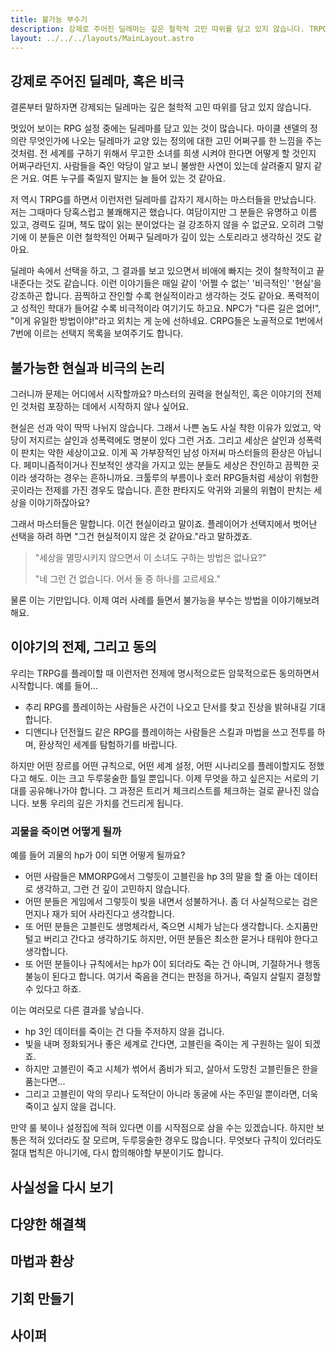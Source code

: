 ```yaml
---
title: 불가능 부수기
description: 강제로 주어진 딜레마는 깊은 철학적 고민 따위를 담고 있지 않습니다. TRPG를 재미있게 만드는 창의적 선택과 자유의 의미를 고민합니다.
layout: ../../../layouts/MainLayout.astro
---
```


## 강제로 주어진 딜레마, 혹은 비극

결론부터 말하자면 강제되는 딜레마는 깊은 철학적 고민 따위를 담고 있지 않습니다.

멋있어 보이는 RPG 설정 중에는 딜레마를 담고 있는 것이 많습니다. 마이클 샌델의 정의란 무엇인가에 나오는 딜레마가 교양 있는 정의에 대한 고민 어쩌구를 한 느낌을 주는 것처럼. 전 세계를 구하기 위해서 무고한 소녀를 희생 시켜야 한다면 어떻게 할 것인지 어쩌구라던지. 사람들을 죽인 악당이 알고 보니 불쌍한 사연이 있는데 살려줄지 말지 같은 거요. 여튼 누구를 죽일지 말지는 늘 들어 있는 것 같아요.

저 역시 TRPG를 하면서 이런저런 딜레마를 갑자기 제시하는 마스터들을 만났습니다. 저는 그때마다 당혹스럽고 불쾌해지곤 했습니다. 여담이지만 그 분들은 유명하고 이름 있고, 경력도 길며, 책도 많이 읽는 분이었다는 걸 강조하지 않을 수 없군요. 오히려 그렇기에 이 분들은 이런 철학적인 어쩌구 딜레마가 깊이 있는 스토리라고 생각하신 것도 같아요.

딜레마 속에서 선택을 하고, 그 결과를 보고 있으면서 비애에 빠지는 것이 철학적이고 끝내준다는 것도 같습니다. 이런 이야기들은 매일 같이 '어쩔 수 없는' '비극적인' '현실'을 강조하곤 합니다. 끔찍하고 잔인할 수록 현실적이라고 생각하는 것도 같아요. 폭력적이고 성적인 학대가 들어갈 수록 비극적이라 여기기도 하고요. NPC가 "다른 길은 없어!", "이게 유일한 방법이야!"라고 외치는 게 눈에 선하네요. CRPG들은 노골적으로 1번에서 7번에 이르는 선택지 목록을 보여주기도 합니다.

## 불가능한 현실과 비극의 논리

그러니까 문제는 어디에서 시작할까요? 마스터의 권력을 현실적인, 혹은 이야기의 전제인 것처럼 포장하는 데에서 시작하지 않나 싶어요.

현실은 선과 악이 딱딱 나뉘지 않습니다. 그래서 나쁜 놈도 사실 착한 이유가 있었고, 악당이 저지르는 살인과 성폭력에도 명분이 있다 그런 거죠. 그리고 세상은 살인과 성폭력이 판치는 악한 세상이고요. 이게 꼭 가부장적인 남성 아저씨 마스터들의 환상은 아닙니다. 페미니즘적이거나 진보적인 생각을 가지고 있는 분들도 세상은 잔인하고 끔찍한 곳이라 생각하는 경우는 흔하니까요. 크툴루의 부름이나 호러 RPG들처럼 세상이 위험한 곳이라는 전제를 가진 경우도 많습니다. 흔한 판타지도 악귀와 괴물의 위협이 판치는 세상을 이야기하잖아요?

그래서 마스터들은 말합니다. 이건 현실이라고 말이죠. 플레이어가 선택지에서 벗어난 선택을 하려 하면 "그건 현실적이지 않은 것 같아요."라고 말하겠죠.

> "세상을 멸망시키지 않으면서 이 소녀도 구하는 방법은 없나요?"
> 
> "네 그런 건 없습니다. 어서 둘 중 하나를 고르세요."

물론 이는 기만입니다. 이제 여러 사례를 들면서 불가능을 부수는 방법을 이야기해보려 해요.

## 이야기의 전제, 그리고 동의

우리는 TRPG를 플레이할 때 이런저런 전제에 명시적으로든 암묵적으로든 동의하면서 시작합니다. 예를 들어...

- 추리 RPG를 플레이하는 사람들은 사건이 나오고 단서를 찾고 진상을 밝혀내길 기대합니다.
- 디앤디나 던전월드 같은 RPG를 플레이하는 사람들은 스킬과 마법을 쓰고 전투를 하며, 환상적인 세계를 탐험하기를 바랍니다.

하지만 어떤 장르를 어떤 규칙으로, 어떤 세계 설정, 어떤 시나리오를 플레이할지도 정했다고 해도. 이는 크고 두루뭉술한 틀일 뿐입니다. 이제 무엇을 하고 싶은지는 서로의 기대를 공유해나가야 합니다. 그 과정은 트리거 체크리스트를 체크하는 걸로 끝나진 않습니다. 보통 우리의 깊은 가치를 건드리게 됩니다.

### 괴물을 죽이면 어떻게 될까

예를 들어 괴물의 hp가 0이 되면 어떻게 될까요?

- 어떤 사람들은 MMORPG에서 그렇듯이 고블린을 hp 3의 말을 할 줄 아는 데이터로 생각하고, 그런 건 깊이 고민하지 않습니다.
- 어떤 분들은 게임에서 그렇듯이 빛을 내면서 성불하거나. 좀 더 사실적으로는 검은 먼지나 재가 되어 사라진다고 생각합니다.
- 또 어떤 분들은 고블린도 생명체라서, 죽으면 시체가 남는다 생각합니다. 소지품만 털고 버리고 간다고 생각하기도 하지만, 어떤 분들은 최소한 묻거나 태워야 한다고 생각합니다.
- 또 어떤 분들이나 규칙에서는 hp가 0이 되더라도 죽는 건 아니며, 기절하거나 행동 불능이 된다고 합니다. 여기서 죽음을 견디는 판정을 하거나, 죽일지 살릴지 결정할 수 있다고 하죠.

이는 여러모로 다른 결과를 낳습니다.

- hp 3인 데이터를 죽이는 건 다들 주저하지 않을 겁니다.
- 빛을 내며 정화되거나 좋은 세계로 간다면, 고블린을 죽이는 게 구원하는 일이 되겠죠.
- 하지만 고블린이 죽고 시체가 썪어서 좀비가 되고, 살아서 도망친 고블린들은 한을 품는다면...
- 그리고 고블린이 악의 무리나 도적단이 아니라 동굴에 사는 주민일 뿐이라면, 더욱 죽이고 싶지 않을 겁니다.

만약 룰 북이나 설정집에 적혀 있다면 이를 시작점으로 삼을 수는 있겠습니다. 하지만 보통은 적혀 있더라도 잘 모르며, 두루뭉술한 경우도 많습니다. 무엇보다 규칙이 있더라도 절대 법칙은 아니기에, 다시 합의해야할 부분이기도 합니다.



## 사실성을 다시 보기

## 다양한 해결책

## 마법과 환상

## 기회 만들기

## 사이퍼
